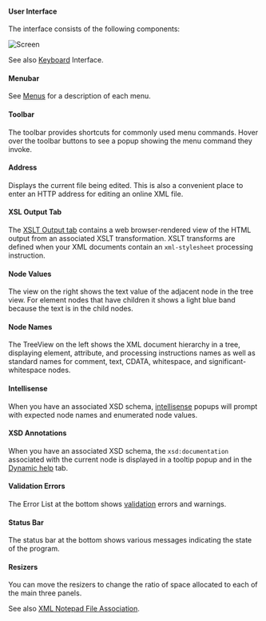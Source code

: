 
#### User Interface

The interface consists of the following components:

![Screen](../assets/images/screen.png)

See also [Keyboard](keyboard.md) Interface.

#### Menubar
See [Menus](menus.md) for a description of each menu.

#### Toolbar
The toolbar provides shortcuts for commonly used menu commands. Hover over the toolbar buttons to see a popup
showing the menu command they invoke.

#### Address
Displays the current file being edited. This is also a convenient place to enter an HTTP address for editing an online XML file.

#### XSL Output Tab
The [XSLT Output tab](xslt.md) contains a web browser-rendered view of the HTML output from an associated XSLT
transformation. XSLT transforms are defined when your XML documents contain an `xml-stylesheet` processing instruction.

#### Node Values
The view on the right shows the text value of the adjacent node in the tree view. For element nodes that have children
it shows a light blue band because the text is in the child nodes.

#### Node Names
The TreeView on the left shows the XML document hierarchy in a tree, displaying element, attribute, and processing
instructions names as well as standard names for comment, text, CDATA, whitespace, and significant-whitespace nodes.

#### Intellisense
When you have an associated XSD schema, [intellisense](intellisense.md) popups will prompt with expected node names and
enumerated node values.

#### XSD Annotations
When you have an associated XSD schema, the `xsd:documentation` associated with the current node is displayed in a
tooltip popup and in the [Dynamic help](dynamic.md) tab.

#### Validation Errors
The Error List at the bottom shows [validation](validation.md) errors and warnings.

#### Status Bar
The status bar at the bottom shows various messages indicating the state of the program.

#### Resizers
You can move the resizers to change the ratio of space allocated to each of the main three panels.

See also [XML Notepad File Association](fileassociation.md).